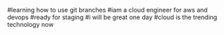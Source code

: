#learning how to use git branches
#iam a cloud engineer for aws and devops
#ready for staging
#i will be great one day 
#cloud is the trending technology now
